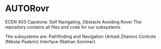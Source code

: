 # AUTORovr
ECEN 403 Capstone: Self Navigating, Obstacle Avoiding Rover
The repository contains all files and code for our subsystems

The subsystems are: 
Pathfinding and Navigation (Arkadi Zhanov)
Controls (Nikolai Paderin)
Interface (Nathan Sommer)
